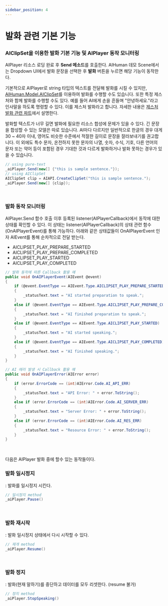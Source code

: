 ```yaml
---
sidebar_position: 4
---
```


# 발화 관련 기본 기능

### AIClipSet을 이용한 발화 기본 기능 및 AIPlayer 동작 모니터링

AIPlayer 리소스 로딩 완료 후 **Send 메소드**를 호출한다. AIHuman 데모 Scene에서는 Dropdown UI에서 발화 문장을 선택한 후 **발화** 버튼을 누르면 해당 기능이 동작한다.

기본적으로 AIPlayer로 string 타입의 텍스트를 전달해 발화를 시킬 수 있지만, [AIHuman.Model.AIClipSet](/aihuman/unity-sdk/apis/aiclipset)를 이용하여 발화를 수행할 수도 있습니다. 또한 특정 제스처와 함께 발화를 수행할 수도 있다. 예를 들어 AI에게 손을 흔들며 "안녕하세요."라고 인사말을 하도록 명령할 수 있다. 이를 제스처 발화라고 합니다. 자세한 내용은 [제스처 발화 관련 파트](/aihuman/unity-sdk/aiplayer/advanced-features#gestures)에서 설명한다.

발화할 텍스트가 너무 길면 발화에 필요한 리소스 합성에 문제가 있을 수 있다. 긴 문장을 합성할 수 있는 모델은 따로 있습니다. AI마다 다르지만 일반적으로 한글의 경우 대게 30 ~ 40자 이내, 영어도 비슷한 수준에서 적절한 길이로 문장을 잘라보내기를 권고합니다. 이 외에도 특수 문자, 온전하지 못한 문자의 나열, 숫자, 수식, 기호, 다른 언어의 문자 또는 약어 등이 포함된 경우 기대한 것과 다르게 발화하거나 발화 못하는 경우가 있을 수 있습니다.

```csharp
// using pure-text
_aiPlayer.Send(new[] {"this is sample sentence."});
// using AIClipSet
AIClipSet clip = AIAPI.CreateClipSet("this is sample sentence.");
_aiPlayer.Send(new[] {clip});
```


<br/>

### 발화 동작 모니터링

AIPlayer.Send 함수 호출 이후 등록된 listener(AIPlayerCallback)에서 동작에 대한 상태를 확인할 수 있다. 이 상태는 listener(AIPlayerCallback)의 상태 관련 함수(OnAIPlayerEvent)를 통해 가능하다. 아래와 같은 상태값들이 OnAIPlayerEvent 인자 AIEvent를 통해 순차적으로 전달 받는다.

- AICLIPSET_PLAY_PREPARE_STARTED
- AICLIPSET_PLAY_PREPARE_COMPLETED
- AICLIPSET_PLAY_STARTED
- AICLIPSET_PLAY_COMPLETED

```csharp
// 발화 동작에 따른 Callback 활용 예
public void OnAIPlayerEvent(AIEvent @event)
{
    if (@event.EventType == AIEvent.Type.AICLIPSET_PLAY_PREPARE_STARTED)
    {
        _statusText.text = "AI started preparation to speak.";
    }
    else if (@event.EventType == AIEvent.Type.AICLIPSET_PLAY_PREPARE_COMPLETED)
    {
        _statusText.text = "AI finished preparation to speak.";
    }
    else if (@event.EventType == AIEvent.Type.AICLIPSET_PLAY_STARTED)
    {
        _statusText.text = "AI started speaking.";
    }
    else if (@event.EventType == AIEvent.Type.AICLIPSET_PLAY_COMPLETED)
    {
        _statusText.text = "AI finished speaking.";
    }
}

// AI 에러 발생 시 Callback 활용 예
public void OnAIPlayerError(AIError error)
{
    if (error.ErrorCode == (int)AIError.Code.AI_API_ERR)
    {
		_statusText.text = "API Error: " + error.ToString();
    }
    else if (error.ErrorCode == (int)AIError.Code.AI_SERVER_ERR)
    {
        _statusText.text = "Server Error: " + error.ToString();
    }
	else if (error.ErrorCode == (int)AIError.Code.AI_RES_ERR)
    {
		_statusText.text = "Resource Error: " + error.ToString();
    }
}
```

<br/>

다음은 AIPlayer 발화 중에 할수 있는 동작들이다.

### 발화 일시정지

: 발화를 일시정지 시킨다.

```csharp
// 일시정지 method
_aiPlayer.Pause()
```

<br/>

### 발화 재시작

: 발화 일시정지 상태에서 다시 시작할 수 있다.

```csharp
// 재개 method
_aiPlayer.Resume()
```

<br/>

### 발화 정지

: 발화(현재 말하기)를 중단하고 데이터를 모두 리셋한다. (resume 불가)

```csharp
// 정지 method
_aiPlayer.StopSpeaking()
```
